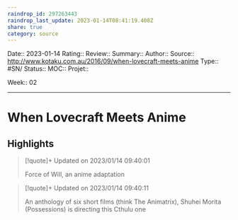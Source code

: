```yaml
---
raindrop_id: 297263443
raindrop_last_update: 2023-01-14T08:41:19.408Z
share: true
category: source
---
```


Date:: 2023-01-14
Rating::
Review:: 
Summary:: 
Author::
Source:: http://www.kotaku.com.au/2016/09/when-lovecraft-meets-anime
Type:: #SN/
Status:: 
MOC::
Projet:: 

Week:: 02

***
# When Lovecraft Meets Anime



## Highlights


> [!quote]+ Updated on 2023/01/14 09:40:01
>
> Force of Will, an anime adaptation

> [!quote]+ Updated on 2023/01/14 09:40:11
>
> An anthology of six short films (think The Animatrix), Shuhei Morita (Possessions) is directing this Cthulu one
